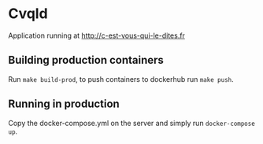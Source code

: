 Cvqld
=====

Application running at http://c-est-vous-qui-le-dites.fr

## Building production containers

Run ```make build-prod```, to push containers to dockerhub run ```make push```.

## Running in production

Copy the docker-compose.yml on the server and simply run ```docker-compose up```.
